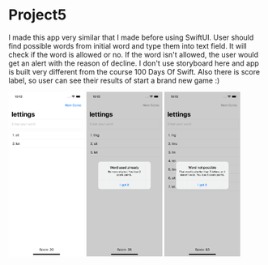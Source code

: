 # Project5
I made this app very similar that I made before using SwiftUI. User should find possible words from initial word and type them into text field. It will check if the word is allowed or no. If the word isn't allowed, the user would get an alert with the reason of decline. I don't use storyboard here and app is built very different from the course 100 Days Of Swift. Also there is score label, so user can see their results of start a brand new game :)

<img src="screenshot1.png" width = "150" > <img src="screenshot2.png" width = "150" > <img src="screenshot3.png" width = "150" >
